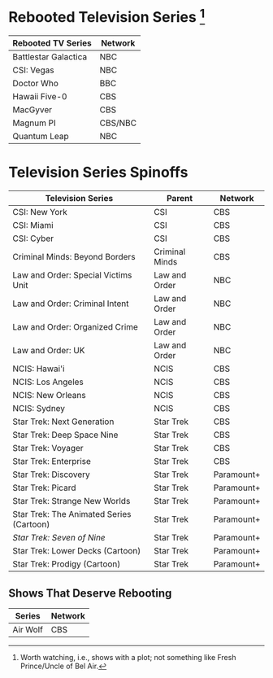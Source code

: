 # Rebooted Television Series [^1]

| Rebooted TV Series | Network |
|--------------------|---------|
| Battlestar Galactica | NBC |
| CSI: Vegas | NBC |
| Doctor Who | BBC |
| Hawaii Five-0 | CBS |
| MacGyver | CBS |
| Magnum PI | CBS/NBC |
| Quantum Leap | NBC |

# Television Series Spinoffs

| Television Series | Parent | Network |
|----------------------------|--------|---------|
| CSI: New York | CSI | CBS |
| CSI: Miami | CSI | CBS |
| CSI: Cyber | CSI | CBS |
| Criminal Minds: Beyond Borders | Criminal Minds | CBS |
| Law and Order: Special Victims Unit | Law and Order | NBC |
| Law and Order: Criminal Intent | Law and Order | NBC |
| Law and Order: Organized Crime | Law and Order | NBC |
| Law and Order: UK | Law and Order | NBC |
| NCIS: Hawai'i | NCIS | CBS |
| NCIS: Los Angeles | NCIS | CBS |
| NCIS: New Orleans | NCIS | CBS |
| NCIS: Sydney | NCIS | CBS |
| Star Trek: Next Generation | Star Trek | CBS |
| Star Trek: Deep Space Nine | Star Trek | CBS |
| Star Trek: Voyager | Star Trek | CBS |
| Star Trek: Enterprise | Star Trek | CBS |
| Star Trek: Discovery | Star Trek | Paramount+ |
| Star Trek: Picard | Star Trek | Paramount+ |
| Star Trek: Strange New Worlds | Star Trek | Paramount+ |
| Star Trek: The Animated Series (Cartoon) | Star Trek | Paramount+ |
| *Star Trek: Seven of Nine* | Star Trek | Paramount+ |
| Star Trek: Lower Decks (Cartoon) | Star Trek | Paramount+ |
| Star Trek: Prodigy (Cartoon) | Star Trek | Paramount+ |

## Shows That Deserve Rebooting

| Series | Network |
|--------|---------|
| Air Wolf | CBS |

[^1]: Worth watching, i.e., shows with a plot; not something like Fresh Prince/Uncle of Bel Air.
